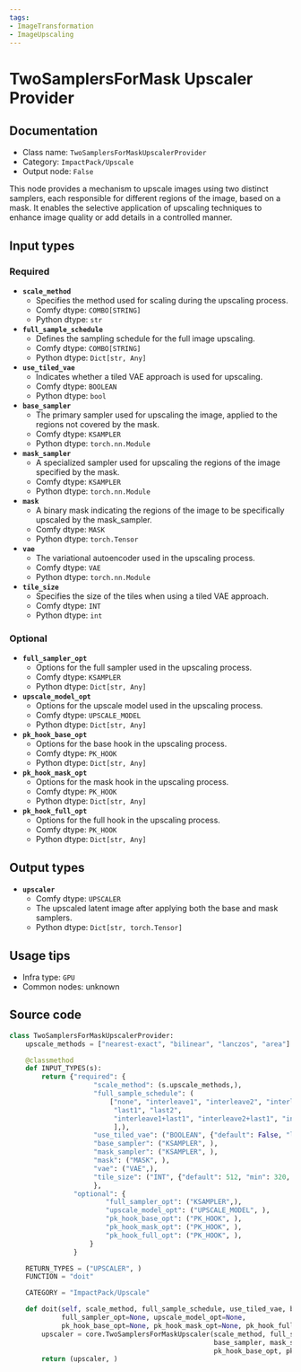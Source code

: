 ```yaml
---
tags:
- ImageTransformation
- ImageUpscaling
---
```


# TwoSamplersForMask Upscaler Provider
## Documentation
- Class name: `TwoSamplersForMaskUpscalerProvider`
- Category: `ImpactPack/Upscale`
- Output node: `False`

This node provides a mechanism to upscale images using two distinct samplers, each responsible for different regions of the image, based on a mask. It enables the selective application of upscaling techniques to enhance image quality or add details in a controlled manner.
## Input types
### Required
- **`scale_method`**
    - Specifies the method used for scaling during the upscaling process.
    - Comfy dtype: `COMBO[STRING]`
    - Python dtype: `str`
- **`full_sample_schedule`**
    - Defines the sampling schedule for the full image upscaling.
    - Comfy dtype: `COMBO[STRING]`
    - Python dtype: `Dict[str, Any]`
- **`use_tiled_vae`**
    - Indicates whether a tiled VAE approach is used for upscaling.
    - Comfy dtype: `BOOLEAN`
    - Python dtype: `bool`
- **`base_sampler`**
    - The primary sampler used for upscaling the image, applied to the regions not covered by the mask.
    - Comfy dtype: `KSAMPLER`
    - Python dtype: `torch.nn.Module`
- **`mask_sampler`**
    - A specialized sampler used for upscaling the regions of the image specified by the mask.
    - Comfy dtype: `KSAMPLER`
    - Python dtype: `torch.nn.Module`
- **`mask`**
    - A binary mask indicating the regions of the image to be specifically upscaled by the mask_sampler.
    - Comfy dtype: `MASK`
    - Python dtype: `torch.Tensor`
- **`vae`**
    - The variational autoencoder used in the upscaling process.
    - Comfy dtype: `VAE`
    - Python dtype: `torch.nn.Module`
- **`tile_size`**
    - Specifies the size of the tiles when using a tiled VAE approach.
    - Comfy dtype: `INT`
    - Python dtype: `int`
### Optional
- **`full_sampler_opt`**
    - Options for the full sampler used in the upscaling process.
    - Comfy dtype: `KSAMPLER`
    - Python dtype: `Dict[str, Any]`
- **`upscale_model_opt`**
    - Options for the upscale model used in the upscaling process.
    - Comfy dtype: `UPSCALE_MODEL`
    - Python dtype: `Dict[str, Any]`
- **`pk_hook_base_opt`**
    - Options for the base hook in the upscaling process.
    - Comfy dtype: `PK_HOOK`
    - Python dtype: `Dict[str, Any]`
- **`pk_hook_mask_opt`**
    - Options for the mask hook in the upscaling process.
    - Comfy dtype: `PK_HOOK`
    - Python dtype: `Dict[str, Any]`
- **`pk_hook_full_opt`**
    - Options for the full hook in the upscaling process.
    - Comfy dtype: `PK_HOOK`
    - Python dtype: `Dict[str, Any]`
## Output types
- **`upscaler`**
    - Comfy dtype: `UPSCALER`
    - The upscaled latent image after applying both the base and mask samplers.
    - Python dtype: `Dict[str, torch.Tensor]`
## Usage tips
- Infra type: `GPU`
- Common nodes: unknown


## Source code
```python
class TwoSamplersForMaskUpscalerProvider:
    upscale_methods = ["nearest-exact", "bilinear", "lanczos", "area"]

    @classmethod
    def INPUT_TYPES(s):
        return {"required": {
                     "scale_method": (s.upscale_methods,),
                     "full_sample_schedule": (
                         ["none", "interleave1", "interleave2", "interleave3",
                          "last1", "last2",
                          "interleave1+last1", "interleave2+last1", "interleave3+last1",
                          ],),
                     "use_tiled_vae": ("BOOLEAN", {"default": False, "label_on": "enabled", "label_off": "disabled"}),
                     "base_sampler": ("KSAMPLER", ),
                     "mask_sampler": ("KSAMPLER", ),
                     "mask": ("MASK", ),
                     "vae": ("VAE",),
                     "tile_size": ("INT", {"default": 512, "min": 320, "max": 4096, "step": 64}),
                     },
                "optional": {
                        "full_sampler_opt": ("KSAMPLER",),
                        "upscale_model_opt": ("UPSCALE_MODEL", ),
                        "pk_hook_base_opt": ("PK_HOOK", ),
                        "pk_hook_mask_opt": ("PK_HOOK", ),
                        "pk_hook_full_opt": ("PK_HOOK", ),
                    }
                }

    RETURN_TYPES = ("UPSCALER", )
    FUNCTION = "doit"

    CATEGORY = "ImpactPack/Upscale"

    def doit(self, scale_method, full_sample_schedule, use_tiled_vae, base_sampler, mask_sampler, mask, vae,
             full_sampler_opt=None, upscale_model_opt=None,
             pk_hook_base_opt=None, pk_hook_mask_opt=None, pk_hook_full_opt=None, tile_size=512):
        upscaler = core.TwoSamplersForMaskUpscaler(scale_method, full_sample_schedule, use_tiled_vae,
                                                   base_sampler, mask_sampler, mask, vae, full_sampler_opt, upscale_model_opt,
                                                   pk_hook_base_opt, pk_hook_mask_opt, pk_hook_full_opt, tile_size=tile_size)
        return (upscaler, )

```
